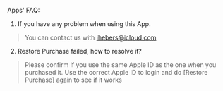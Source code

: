 Apps' FAQ:

1. If you have any problem when using this App.

> You can contact us with ihebers@icloud.com

2. Restore Purchase failed, how to resolve it?
> Please confirm if you use the same Apple ID as the one when you purchased it. Use the correct Apple ID to login and do [Restore Purchase] again to see if it works
